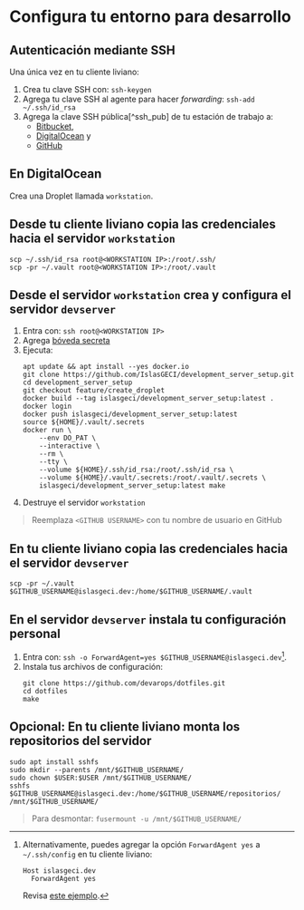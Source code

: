 # Configura tu entorno para desarrollo

## Autenticación mediante SSH

Una única vez en tu cliente liviano:

1. Crea tu clave SSH con: `ssh-keygen`
1. Agrega tu clave SSH al agente para hacer _forwarding_: `ssh-add ~/.ssh/id_rsa`
1. Agrega la clave SSH pública[^ssh_pub] de tu estación de trabajo a:
    - [Bitbucket](https://bitbucket.org/account/settings/ssh-keys/),
    - [DigitalOcean](https://cloud.digitalocean.com/account/security) y
    - [GitHub](https://github.com/settings/keys/)

## En DigitalOcean

Crea una Droplet llamada `workstation`.

## Desde tu cliente liviano copia las credenciales hacia el servidor `workstation`

```shell
scp ~/.ssh/id_rsa root@<WORKSTATION IP>:/root/.ssh/
scp -pr ~/.vault root@<WORKSTATION IP>:/root/.vault
```

## Desde el servidor `workstation` crea y configura el servidor `devserver`

1. Entra con: `ssh root@<WORKSTATION IP>`
1. Agrega [bóveda secreta](https://docs.google.com/document/d/1lY7ycXs4J8wp1OyJCmPsvfB7YdQqscqL52cIZxBP6Rw)
1. Ejecuta:
    ```shell
    apt update && apt install --yes docker.io
    git clone https://github.com/IslasGECI/development_server_setup.git
    cd development_server_setup
    git checkout feature/create_droplet
    docker build --tag islasgeci/development_server_setup:latest .
    docker login
    docker push islasgeci/development_server_setup:latest
    source ${HOME}/.vault/.secrets
    docker run \
        --env DO_PAT \
        --interactive \
        --rm \
        --tty \
        --volume ${HOME}/.ssh/id_rsa:/root/.ssh/id_rsa \
        --volume ${HOME}/.vault/.secrets:/root/.vault/.secrets \
        islasgeci/development_server_setup:latest make
    ```
1. Destruye el servidor `workstation`

> Reemplaza `<GITHUB USERNAME>` con tu nombre de usuario en GitHub

## En tu cliente liviano copia las credenciales hacia el servidor `devserver`

```shell
scp -pr ~/.vault $GITHUB_USERNAME@islasgeci.dev:/home/$GITHUB_USERNAME/.vault
```

## En el servidor `devserver` instala tu configuración personal

1. Entra con: `ssh -o ForwardAgent=yes $GITHUB_USERNAME@islasgeci.dev`[^forward].
1. Instala tus archivos de configuración:
    ```shell
    git clone https://github.com/devarops/dotfiles.git
    cd dotfiles
    make
    ```

[^forward]:
    Alternativamente, puedes agregar la opción `ForwardAgent yes` a `~/.ssh/config` en tu cliente liviano:
    ```
    Host islasgeci.dev
      ForwardAgent yes
    ```
    Revisa [este ejemplo](https://github.com/devarops/dotfiles/blob/develop/.ssh/config).

## Opcional: En tu cliente liviano monta los repositorios del servidor

```shell
sudo apt install sshfs
sudo mkdir --parents /mnt/$GITHUB_USERNAME/
sudo chown $USER:$USER /mnt/$GITHUB_USERNAME/
sshfs $GITHUB_USERNAME@islasgeci.dev:/home/$GITHUB_USERNAME/repositorios/ /mnt/$GITHUB_USERNAME/
```

> Para desmontar: `fusermount -u /mnt/$GITHUB_USERNAME/`
